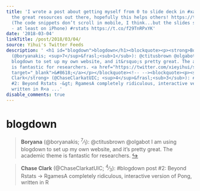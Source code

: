 ```yaml
---
title: 'I wrote a post about getting myself from 0 to slide deck in #xaringan using
  the great resources out there, hopefully this helps others! https://t.co/FwbZBQDAPu
  (The code snippets don’t scroll in mobile, I think...but the slides seem to render
  - at least on iPhone) #rstats https://t.co/f29TnRPxYK'
date: '2018-03-04'
linkTitle: /post/2018/03/04/
source: Yihui's Twitter Feeds
description: ' <h1 id="blogdown">blogdown</h1><blockquote><p><strong>Boryana</strong>
  (@boryanakis; <sup>7</sup>&frasl;<sub>1</sub>): @ctitusbrown @olgabot I am using
  blogdown to set up my own website, and it&rsquo;s pretty great. The academic theme
  is fantastic for researchers. <a href="https://twitter.com/xieyihui/status/969800378308022272"
  target="_blank">&#8618;</a></p></blockquote><!-- --><blockquote><p><strong>Chase
  Clark</strong> (@ChaseClarkatUIC; <sup>4</sup>&frasl;<sub>3</sub>): #blogdown post
  #2: Beyond Rstats -&gt; RgamesA completely ridiculous, interactive version of Pong,
  written in R<a ...'
disable_comments: true
---
```

 <h1 id="blogdown">blogdown</h1><blockquote><p><strong>Boryana</strong> (@boryanakis; <sup>7</sup>&frasl;<sub>1</sub>): @ctitusbrown @olgabot I am using blogdown to set up my own website, and it&rsquo;s pretty great. The academic theme is fantastic for researchers. <a href="https://twitter.com/xieyihui/status/969800378308022272" target="_blank">&#8618;</a></p></blockquote><!-- --><blockquote><p><strong>Chase Clark</strong> (@ChaseClarkatUIC; <sup>4</sup>&frasl;<sub>3</sub>): #blogdown post #2: Beyond Rstats -&gt; RgamesA completely ridiculous, interactive version of Pong, written in R<a ...